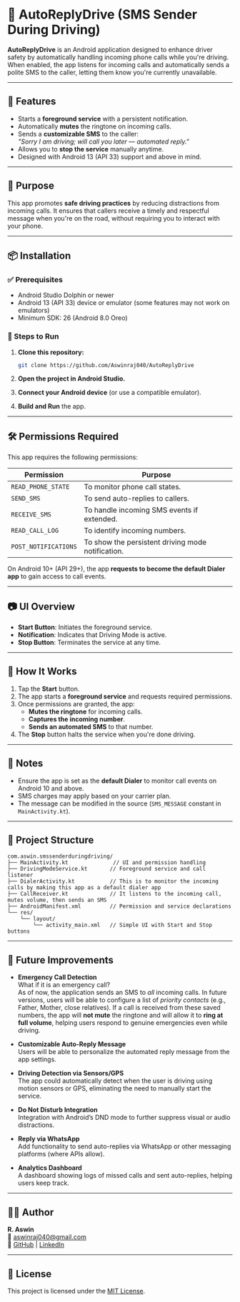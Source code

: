 # 🚗 AutoReplyDrive (SMS Sender During Driving)

**AutoReplyDrive** is an Android application designed to enhance driver safety by automatically handling incoming phone calls while you're driving. When enabled, the app listens for incoming calls and automatically sends a polite SMS to the caller, letting them know you're currently unavailable.

---

## 📱 Features

* Starts a **foreground service** with a persistent notification.
* Automatically **mutes** the ringtone on incoming calls.
* Sends a **customizable SMS** to the caller:  
  *"Sorry I am driving; will call you later — automated reply."*
* Allows you to **stop the service** manually anytime.
* Designed with Android 13 (API 33) support and above in mind.

---

## 🧠 Purpose

This app promotes **safe driving practices** by reducing distractions from incoming calls. It ensures that callers receive a timely and respectful message when you're on the road, without requiring you to interact with your phone.

---

## 📦 Installation

### ✅ Prerequisites

* Android Studio Dolphin or newer
* Android 13 (API 33) device or emulator (some features may not work on emulators)
* Minimum SDK: 26 (Android 8.0 Oreo)

### 🚀 Steps to Run

1. **Clone this repository:**

   ```bash
   git clone https://github.com/Aswinraj040/AutoReplyDrive
   ```

2. **Open the project in Android Studio.**

3. **Connect your Android device** (or use a compatible emulator).

4. **Build and Run** the app.

---

## 🛠️ Permissions Required

This app requires the following permissions:

| Permission           | Purpose                                           |
| -------------------- | ------------------------------------------------- |
| `READ_PHONE_STATE`   | To monitor phone call states.                     |
| `SEND_SMS`           | To send auto-replies to callers.                  |
| `RECEIVE_SMS`        | To handle incoming SMS events if extended.        |
| `READ_CALL_LOG`      | To identify incoming numbers.                     |
| `POST_NOTIFICATIONS` | To show the persistent driving mode notification. |

On Android 10+ (API 29+), the app **requests to become the default Dialer app** to gain access to call events.

---

## 📷 UI Overview

* **Start Button**: Initiates the foreground service.
* **Notification**: Indicates that Driving Mode is active.
* **Stop Button**: Terminates the service at any time.

---

## 🧪 How It Works

1. Tap the **Start** button.
2. The app starts a **foreground service** and requests required permissions.
3. Once permissions are granted, the app:
   * **Mutes the ringtone** for incoming calls.
   * **Captures the incoming number**.
   * **Sends an automated SMS** to that number.
4. The **Stop** button halts the service when you're done driving.

---

## 🚧 Notes

* Ensure the app is set as the **default Dialer** to monitor call events on Android 10 and above.
* SMS charges may apply based on your carrier plan.
* The message can be modified in the source (`SMS_MESSAGE` constant in `MainActivity.kt`).

---

## 📂 Project Structure

```
com.aswin.smssenderduringdriving/
├── MainActivity.kt              // UI and permission handling
├── DrivingModeService.kt       // Foreground service and call listener
├── DialerActivity.kt           // This is to monitor the incoming calls by making this app as a default dialer app
├── CallReceiver.kt             // It listens to the incoming call, mutes volume, then sends an SMS
├── AndroidManifest.xml         // Permission and service declarations
└── res/
    └── layout/
        └── activity_main.xml   // Simple UI with Start and Stop buttons
```

---

## 🔮 Future Improvements

* **Emergency Call Detection**  
  What if it is an emergency call?  
  As of now, the application sends an SMS to *all* incoming calls. In future versions, users will be able to configure a list of *priority contacts* (e.g., Father, Mother, close relatives). If a call is received from these saved numbers, the app will **not mute** the ringtone and will allow it to **ring at full volume**, helping users respond to genuine emergencies even while driving.

* **Customizable Auto-Reply Message**  
  Users will be able to personalize the automated reply message from the app settings.

* **Driving Detection via Sensors/GPS**  
  The app could automatically detect when the user is driving using motion sensors or GPS, eliminating the need to manually start the service.

* **Do Not Disturb Integration**  
  Integration with Android’s DND mode to further suppress visual or audio distractions.

* **Reply via WhatsApp**  
  Add functionality to send auto-replies via WhatsApp or other messaging platforms (where APIs allow).

* **Analytics Dashboard**  
  A dashboard showing logs of missed calls and sent auto-replies, helping users keep track.

---

## 👨‍💻 Author

**R. Aswin**  
📧 [aswinraj040@gmail.com](mailto:aswinraj040@gmail.com)  
🔗 [GitHub](https://github.com/Aswinraj040) | [LinkedIn](https://www.linkedin.com/in/r-aswin-51388a24b/)

---

## 📜 License

This project is licensed under the [MIT License](https://choosealicense.com/licenses/mit/).
